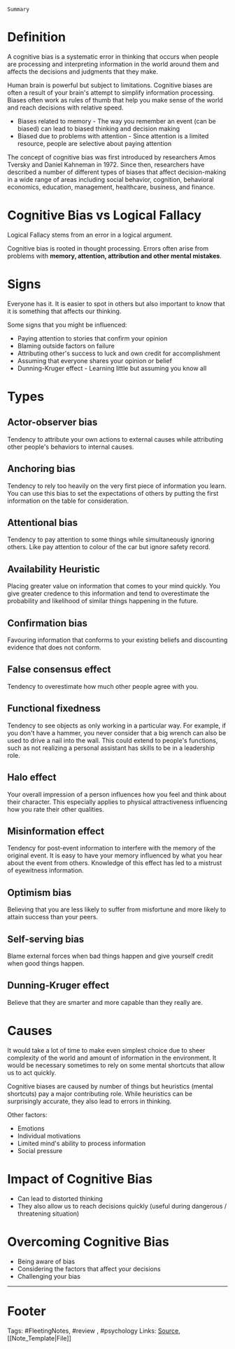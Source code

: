 `Summary`

# Definition
A cognitive bias is a systematic error in thinking that occurs when people are processing and interpreting information in the world around them and affects the decisions and judgments that they make.

Human brain is powerful but subject to limitations. Cognitive biases are often a result of your brain's attempt to simplify information processing. Biases often work as rules of thumb that help you make sense of the world and reach decisions with relative speed.

- Biases related to memory - The way you remember an event (can be biased) can lead to biased thinking and decision making
- Biased due to problems with attention - Since attention is a limited resource, people are selective about paying attention

The concept of cognitive bias was first introduced by researchers Amos Tversky and Daniel Kahneman in 1972. Since then, researchers have described a number of different types of biases that affect decision-making in a wide range of areas including social behavior, cognition, behavioral economics, education, management, healthcare, business, and finance.

# Cognitive Bias vs Logical Fallacy
Logical Fallacy stems from an error in a logical argument.

Cognitive bias is rooted in thought processing. Errors often arise from problems with **memory, attention, attribution and other mental mistakes**.

# Signs
Everyone has it. It is easier to spot in others but also important to know that it is something that affects our thinking.

Some signs that you might be influenced:
- Paying attention to stories that confirm your opinion
- Blaming outside factors on failure
- Attributing other's success to luck and own credit for accomplishment
- Assuming that everyone shares your opinion or belief
- Dunning-Kruger effect - Learning little but assuming you know all 

# Types
## Actor-observer bias
Tendency to attribute your own actions to external causes while attributing other people's behaviors to internal causes.

## Anchoring bias
Tendency to rely too heavily on the very first piece of information you learn. You can use this bias to set the expectations of others by putting the first information on the table for consideration.

## Attentional bias
Tendency to pay attention to some things while simultaneously ignoring others. Like pay attention to colour of the car but ignore safety record.

## Availability Heuristic
Placing greater value on information that comes to your mind quickly. You give greater credence to this information and tend to overestimate the probability and likelihood of similar things happening in the future.

## Confirmation bias
Favouring information that conforms to your existing beliefs and discounting evidence that does not conform.

## False consensus effect
Tendency to overestimate how much other people agree with you.

## Functional fixedness
Tendency to see objects as only working in a particular way. For example, if you don't have a hammer, you never consider that a big wrench can also be used to drive a nail into the wall. This could extend to people's functions, such as not realizing a personal assistant has skills to be in a leadership role.

## Halo effect
Your overall impression of a person influences how you feel and think about their character. This especially applies to physical attractiveness influencing how you rate their other qualities.

## Misinformation effect
Tendency for post-event information to interfere with the memory of the original event. It is easy to have your memory influenced by what you hear about the event from others. Knowledge of this effect has led to a mistrust of eyewitness information.

## Optimism bias
Believing that you are less likely to suffer from misfortune and more likely to attain success than your peers.

## Self-serving bias
Blame external forces when bad things happen and give yourself credit when good things happen. 

## Dunning-Kruger effect
Believe that they are smarter and more capable than they really are.

# Causes
It would take a lot of time to make even simplest choice due to sheer complexity of the world and amount of information in the environment. It would be necessary sometimes to rely on some mental shortcuts that allow us to act quickly.

Cognitive biases are caused by number of things but heuristics (mental shortcuts) pay a major contributing role. While heuristics can be surprisingly accurate, they also lead to errors in thinking.

Other factors:
- Emotions
- Individual motivations
- Limited mind's ability to process information
- Social pressure

# Impact of Cognitive Bias
- Can lead to distorted thinking
- They also allow us to reach decisions quickly (useful during dangerous / threatening situation)

# Overcoming Cognitive Bias
- Being aware of bias
- Considering the factors that affect your decisions
- Challenging your bias

---
# Footer
Tags: #FleetingNotes, #review , #psychology
Links: 
[Source](https://www.verywellmind.com/what-is-a-cognitive-bias-2794963#causes), [[Note_Template|File]]
<!--stackedit_data:
eyJoaXN0b3J5IjpbNTI1ODIxNzU4LC0yMDUzNTM0NTM0LC0yMD
E1NDc5OTMyXX0=
-->